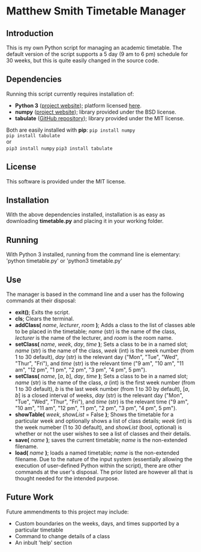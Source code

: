 # Matthew Smith Timetable Manager
## Introduction
This is my own Python script for managing an academic timetable. The default version of the script supports a 5 day (9 am to 6 pm) schedule for 30 weeks, but this is quite easily changed in the source code. 
## Dependencies
Running this script currently requires installation of:
* **Python 3** ([project website](https://www.python.org/)); platform licensed [here](https://docs.python.org/3/license.html).
* **numpy** ([project website](http://www.numpy.org/)); library provided under the BSD license.
* **tabulate** ([GitHub repository](https://github.com/gregbanks/python-tabulate)); library provided under the MIT license.  


Both are easily installed with **pip**:
`pip install numpy`  
`pip install tabulate`  
or  
`pip3 install numpy`
`pip3 install tabulate`
## License
This software is provided under the MIT license.
## Installation
With the above dependencies installed, installation is as easy as downloading **timetable.py** and placing it in your working folder.
## Running
With Python 3 installed, running from the command line is elementary:
'python timetable.py'
or
'python3 timetable.py'
## Use
The manager is based in the command line and a user has the following commands at their disposal:
* **exit()**;  Exits the script.
* **cls**; Clears the terminal. 
* **addClass(** _name_, _lecturer_, _room_ **)**; Adds a class to the list of classes able to be placed in the timetable; _name_ (str) is the name of the class, _lecturer_ is the name of the lecturer, and _room_ is the room name. 
* **setClass(** _name_, _week_, _day_, _time_ **)**; Sets a class to be in a named slot; _name_ (str) is the name of the class, _week_ (int) is the week number (from 1 to 30 default), _day_ (str) is the relevant day ("Mon", "Tue", "Wed", "Thur", "Fri"), and _time_ (str) is the relevant time ("9 am", "10 am", "11 am", "12 pm", "1 pm", "2 pm", "3 pm", "4 pm", 5 pm"). 
* **setClass(** _name_, [_a_, _b_], _day_, _time_ **)**; Sets a class to be in a named slot; _name_ (str) is the name of the class, _a_ (int) is the first week number (from 1 to 30 default), _b_ is the last week number (from 1 to 30 by default), [_a_, _b_] is a closed interval of weeks, _day_ (str) is the relevant day ("Mon", "Tue", "Wed", "Thur", "Fri"), and _time_ (str) is the relevant time ("9 am", "10 am", "11 am", "12 pm", "1 pm", "2 pm", "3 pm", "4 pm", 5 pm").
* **showTable(** _week_, _showList_ = False **)**; Shows the timetable for a particular week and optionally shows a list of class details; _week_ (int) is the week numeber (1 to 30 default), and _showList_ (bool, optional) is whether or not the user wishes to see a list of classes and their details. 
* **save(** _name_ **)**; saves the current timetable; _name_ is the non-extended filename. 
* **load(** _name_ **)**; loads a named timetable; _name_ is the non-extended filename.
Due to the nature of the input system (essentially allowing the execution of user-defined Python within the script), there are other commands at the user's disposal. The prior listed are however all that is thought needed for the intended purpose. 
## Future Work
Future ammendments to this project may include:
* Custom boundaries on the weeks, days, and times supported by a particular timetable
* Command to change details of a class
* An inbult 'help' section


